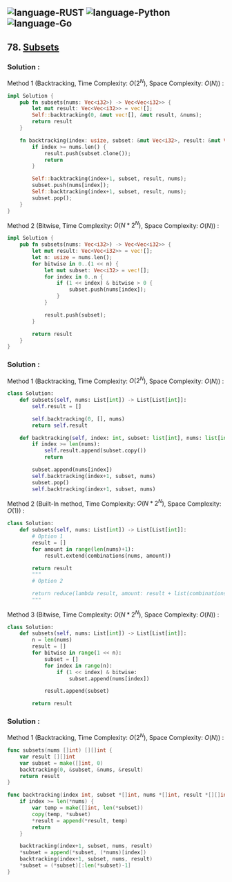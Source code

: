 ![language-RUST](https://img.shields.io/badge/RUST-8d4004?style=for-the-badge&logo=RUST)
![language-Python](https://img.shields.io/badge/Python-ffd43b?style=for-the-badge&logo=PYTHON)
![language-Go](https://img.shields.io/badge/Go-00add8?style=for-the-badge&logo=GO&logoColor=white)
---

## 78. [Subsets](https://leetcode.com/problems/subsets)

### Solution :

Method 1 (Backtracking, Time Complexity: $O(2^N)$, Space Complexity: $O(N)$) :
```rust
impl Solution {
    pub fn subsets(nums: Vec<i32>) -> Vec<Vec<i32>> {
        let mut result: Vec<Vec<i32>> = vec![];
        Self::backtracking(0, &mut vec![], &mut result, &nums);
        return result
    }

    fn backtracking(index: usize, subset: &mut Vec<i32>, result: &mut Vec<Vec<i32>>, nums: &Vec<i32>) {
        if index >= nums.len() {
            result.push(subset.clone());
            return
        }

        Self::backtracking(index+1, subset, result, nums);
        subset.push(nums[index]);
        Self::backtracking(index+1, subset, result, nums);
        subset.pop();
    }
}
```

Method 2 (Bitwise, Time Complexity: $O(N*2^N)$, Space Complexity: $O(N)$) :
```rust
impl Solution {
    pub fn subsets(nums: Vec<i32>) -> Vec<Vec<i32>> {
        let mut result: Vec<Vec<i32>> = vec![];
        let n: usize = nums.len();
        for bitwise in 0..(1 << n) {
            let mut subset: Vec<i32> = vec![];
            for index in 0..n {
                if (1 << index) & bitwise > 0 {
                    subset.push(nums[index]);
                }
            }

            result.push(subset);
        }

        return result
    }
}
```

### Solution :

Method 1 (Backtracking, Time Complexity: $O(2^N)$, Space Complexity: $O(N)$) :
```python
class Solution:
    def subsets(self, nums: List[int]) -> List[List[int]]:
        self.result = []

        self.backtracking(0, [], nums)
        return self.result

    def backtracking(self, index: int, subset: list[int], nums: list[int]):
        if index >= len(nums):
            self.result.append(subset.copy())
            return

        subset.append(nums[index])
        self.backtracking(index+1, subset, nums)
        subset.pop()
        self.backtracking(index+1, subset, nums)
```

Method 2 (Built-In method, Time Complexity: $O(N*2^N)$, Space Complexity: $O(1)$) :
```python
class Solution:
    def subsets(self, nums: List[int]) -> List[List[int]]:
        # Option 1
        result = []
        for amount in range(len(nums)+1):
            result.extend(combinations(nums, amount))

        return result
        """
        # Option 2

        return reduce(lambda result, amount: result + list(combinations(nums, amount)), range(len(nums)+1), [])
        """
```

Method 3 (Bitwise, Time Complexity: $O(N*2^N)$, Space Complexity: $O(N)$) :
```python
class Solution:
    def subsets(self, nums: List[int]) -> List[List[int]]:
        n = len(nums)
        result = []
        for bitwise in range(1 << n):
            subset = []
            for index in range(n):
                if (1 << index) & bitwise:
                    subset.append(nums[index])

            result.append(subset)

        return result
```

### Solution :

Method 1 (Backtracking, Time Complexity: $O(2^N)$, Space Complexity: $O(N)$) :
```go
func subsets(nums []int) [][]int {
    var result [][]int
    var subset = make([]int, 0)
    backtracking(0, &subset, &nums, &result)
    return result
}

func backtracking(index int, subset *[]int, nums *[]int, result *[][]int) {
    if index >= len(*nums) {
        var temp = make([]int, len(*subset))
        copy(temp, *subset)
        *result = append(*result, temp)
        return
    }

    backtracking(index+1, subset, nums, result)
    *subset = append(*subset, (*nums)[index])
    backtracking(index+1, subset, nums, result)
    *subset = (*subset)[:len(*subset)-1]
}
```

